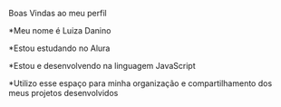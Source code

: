 Boas Vindas ao meu perfil

*Meu nome é Luiza Danino

*Estou estudando no Alura

*Estou e desenvolvendo na linguagem JavaScript

*Utilizo esse espaço para minha organização e compartilhamento dos meus projetos desenvolvidos

